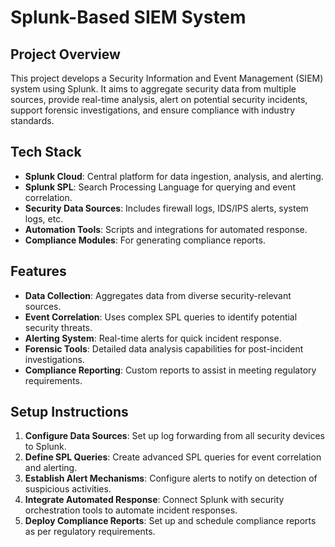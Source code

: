 # Splunk-Based SIEM System

## Project Overview
This project develops a Security Information and Event Management (SIEM) system using Splunk. It aims to aggregate security data from multiple sources, provide real-time analysis, alert on potential security incidents, support forensic investigations, and ensure compliance with industry standards.

## Tech Stack
- **Splunk Cloud**: Central platform for data ingestion, analysis, and alerting.
- **Splunk SPL**: Search Processing Language for querying and event correlation.
- **Security Data Sources**: Includes firewall logs, IDS/IPS alerts, system logs, etc.
- **Automation Tools**: Scripts and integrations for automated response.
- **Compliance Modules**: For generating compliance reports.

## Features
- **Data Collection**: Aggregates data from diverse security-relevant sources.
- **Event Correlation**: Uses complex SPL queries to identify potential security threats.
- **Alerting System**: Real-time alerts for quick incident response.
- **Forensic Tools**: Detailed data analysis capabilities for post-incident investigations.
- **Compliance Reporting**: Custom reports to assist in meeting regulatory requirements.

## Setup Instructions
1. **Configure Data Sources**: Set up log forwarding from all security devices to Splunk.
2. **Define SPL Queries**: Create advanced SPL queries for event correlation and alerting.
3. **Establish Alert Mechanisms**: Configure alerts to notify on detection of suspicious activities.
4. **Integrate Automated Response**: Connect Splunk with security orchestration tools to automate incident responses.
5. **Deploy Compliance Reports**: Set up and schedule compliance reports as per regulatory requirements.

